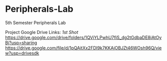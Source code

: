 # Peripherals-Lab
5th Semester Peripherals Lab

Project Google Drive Links:
*1st Shot*
https://drive.google.com/drive/folders/1QViYLPwhU7fiS_dg2tGdbaDE8iAtOyBj?usp=sharing
https://drive.google.com/file/d/1pQAitXx2FDl9k7KKAjOBJZt46WOsh96Q/view?usp=drivesdk
